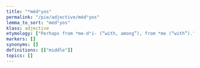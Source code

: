 ```yaml
---
title: "*médʰyos"
permalink: "/pie/adjective/médʰyos"
lemma_to_sort: "medʰyos"
klass: adjective
etymology: ["Perhaps from *me-dʰi- (“with, among”), from *me (“with”)."]
markers: []
synonyms: []
definitions: [["middle"]]
topics: []
---
```

